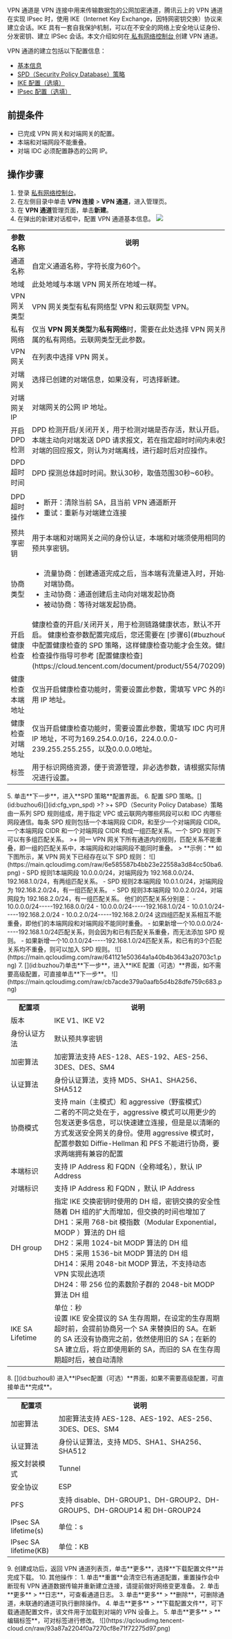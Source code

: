 VPN 通道是 VPN 连接中用来传输数据包的公网加密通道，腾讯云上的 VPN 通道在实现 IPsec 时，使用 IKE（Internet Key Exchange，因特网密钥交换）协议来建立会话。IKE 具有一套自我保护机制，可以在不安全的网络上安全地认证身份、分发密钥、建立 IPSec 会话。本文介绍如何在[ 私有网络控制台 ](https://console.cloud.tencent.com/vpc/vpnConn?rid=25)创建 VPN 通道。

VPN 通道的建立包括以下配置信息：
+ [基本信息](#buzhou4)
+ [SPD（Security Policy Database）策略](#buzhou6)
+ [IKE 配置（选填）](#buzhou7)
+ [IPsec 配置（选填）](#buzhou8)

## 前提条件
+ 已完成 VPN 网关和对端网关的配置。
+ 本端和对端网段不能重叠。
+ 对端 IDC 必须配置静态的公网 IP。




## 操作步骤
1. 登录 [私有网络控制台](https://console.cloud.tencent.com/vpc/vpc?rid=1)。
2. 在左侧目录中单击 **VPN 连接** > **VPN 通道**，进入管理页。
3. 在 **VPN 通道**管理页面，单击**新建**。
4. 在弹出的新建对话框中，配置 VPN 通道基本信息。[](id:buzhou4)
	![](https://qcloudimg.tencent-cloud.cn/raw/c4a90231853ee52b0eed6642b22b8ef1.png)
<table>
<tr>
<th>参数名称</th>
<th>说明</th>
</tr>
<tr>
<td>通道名称</td>
<td>自定义通道名称，字符长度为60个。</td>
</tr>
<tr>
<td>地域</td>
<td>此处地域与本端 VPN 网关所在地域一样。</td>
</tr>
<tr>
<td>VPN 网关类型</td>
<td>VPN 网关类型有私有网络型 VPN 和云联网型 VPN。</td>
</tr>
<tr>
<td>私有网络</td>
<td>仅当 <b>VPN 网关类型</b>为<b>私有网络</b>时，需要在此处选择 VPN 网关所属的私有网络。云联网类型无此参数。</td>
</tr>
<tr>
<td>VPN 网关</td>
<td>在列表中选择 VPN 网关。</td>
</tr>
<tr>
<td>对端网关</td>
<td>选择已创建的对端信息，如果没有，可选择新建。</td>
</tr>
<tr>
<td>对端网关 IP</td>
<td>对端网关的公网 IP 地址。</td>
</tr>
<tr>
<td>开启 DPD 检测</td>
<td>DPD 检测开启/关闭开关，用于检测对端是否存活，默认开启。</br>本端主动向对端发送 DPD 请求报文，若在指定超时时间内未收到对端的回应报文，则认为对端离线，进行超时后对应操作。</td>
</tr>
<tr>
<td>DPD 超时时间</td>
<td>DPD 探测总体超时时间。默认30秒，取值范围30秒~60秒。</td>
</tr>
<tr>
<td>DPD 超时操作</td>
<td><ul><li>断开：清除当前 SA，且当前 VPN 通道断开</li><li>重试：重新与对端建立连接</li></ul></td>
</tr>
<tr>
<td>预共享密钥</td>
<td>用于本端和对端网关之间的身份认证，本端和对端须使用相同的预共享密钥。</td>
</tr>
<tr>
<td>协商类型</td>
<td><ul><li>流量协商：创建通道完成之后，当本端有流量进入时，开始与对端协商。</li><li>主动协商：通道创建后主动向对端发起协商</li><li>被动协商：等待对端发起协商。</li></ul></td>
</tr>
<tr>
<td>开启健康检查</td>
<td>健康检查的开启/关闭开关，用于检测链路健康状态，默认不开启。
<dx-alert infotype="explain" title="">
健康检查参数配置完成后，您还需要在 [步骤6](#buzhou6) 中配置健康检查的 SPD 策略，这样健康检查功能才会生效。健康检查操作指导可参考 [配置健康检查](https://cloud.tencent.com/document/product/554/70209)。
</dx-alert>
</td>
</tr>
<tr>
<td>健康检查本端地址</td>
<td>仅当开启健康检查功能时，需要设置此参数，需填写 VPC 外的可用 IP 地址。</td>
</tr>
<tr>
<td>健康检查对端地址</td>
<td>仅当开启健康检查功能时，需要设置此参数，需填写 IDC 内可用 IP 地址，不可为169.254.0.0/16，224.0.0.0-239.255.255.255，以及0.0.0.0地址。</td>
</tr>
<tr>
<td>标签</td>
<td>用于标识网络资源，便于资源管理，非必选参数，请根据实际情况进行设置。</td>
</tr>
</table>
5. 单击**下一步**，进入**SPD 策略**配置界面。
6. 配置 SPD 策略。[](id:buzhou6)[](id:cfg_vpn_spd)
>?
>+ SPD（Security Policy Database）策略由一系列 SPD 规则组成，用于指定 VPC 或云联网内哪些网段可以和 IDC 内哪些网段通信。每条 SPD 规则包括一个本端网段 CIDR，和至少一个对端网段 CIDR。一个本端网段 CIDR 和一个对端网段 CIDR 构成一组匹配关系。一个 SPD 规则下可以有多组匹配关系。
>+ 同一 VPN 网关下所有通道内的规则，匹配关系不能重叠，即一组的匹配关系中，本端网段和对端网段不能同时重叠。
>
**示例：**
如下图所示，某 VPN 网关下已经存在以下 SPD 规则：
![](https://main.qcloudimg.com/raw/6e585587b4bb23e22558a3d84cc50ba6.png)
 - SPD 规则1本端网段 10.0.0.0/24，对端网段为 192.168.0.0/24、192.168.1.0/24，有两组匹配关系。
 - SPD 规则2本端网段 10.0.1.0/24，对端网段为 192.168.2.0/24，有一组匹配关系。
 - SPD 规则3本端网段 10.0.2.0/24，对端网段为 192.168.2.0/24，有一组匹配关系。
 他们的匹配关系分别是：
 - 10.0.0.0/24-----192.168.0.0/24
 - 10.0.0.0/24-----192.168.1.0/24
 - 10.0.1.0/24-----192.168.2.0/24
 - 10.0.2.0/24-----192.168.2.0/24
这四组匹配关系相互不能重叠，即他们的本端网段和对端网段不能同时重叠。
 - 如果新增一个10.0.0.0/24-----192.168.1.0/24匹配关系，则会因为和已有匹配关系重叠，而无法添加 SPD 规则。
 - 如果新增一个10.0.1.0/24-----192.168.1.0/24匹配关系，和已有的3个匹配关系均不重叠，则可以加入 SPD 规则。
![](https://main.qcloudimg.com/raw/641121e50364a1a40b4b3643a20703c1.png)
7. [](id:buzhou7)单击**下一步**，进入**IKE 配置（可选）**界面，如不需要高级配置，可直接单击**下一步**。
 ![](https://main.qcloudimg.com/raw/cb7acde379a0aafb5d4b28dfe759c683.png)
<table>
<tr>
<th width="20%">配置项</th>
<th>说明</th>
</tr>
<tr>
<td>版本</td>
<td>IKE V1、IKE V2</td>
</tr>
<tr>
<td>身份认证方法</td>
<td>默认预共享密钥</td>
</tr>
<tr>
<td>加密算法</td>
<td>加密算法支持 AES-128、AES-192、AES-256、3DES、DES、SM4</td>
</tr>
<tr>
<td>认证算法</td>
<td>身份认证算法，支持 MD5、SHA1、SHA256、SHA512</td>
</tr>
<tr>
<td>协商模式</td>
<td>支持 main（主模式）和 aggressive（野蛮模式）<br/>二者的不同之处在于，aggressive 模式可以用更少的包发送更多信息，可以快速建立连接，但是是以清晰的方式发送安全网关的身份。使用 aggressive 模式时，配置参数如 Diffie-Hellman 和 PFS 不能进行协商，要求两端拥有兼容的配置</td>
</tr>
<tr>
<td>本端标识</td>
<td>支持 IP Address 和 FQDN（全称域名），默认 IP Address</td>
</tr>
<tr>
<td>对端标识</td>
<td>支持 IP Address 和 FQDN ，默认 IP Address</td>
</tr>
<tr>
<td>DH group</td>
<td>指定 IKE 交换密钥时使用的 DH 组，密钥交换的安全性随着 DH 组的扩大而增加，但交换的时间也增加了<br/>DH1：采用 768-bit 模指数（Modular Exponential，MODP ）算法的 DH 组<br/> DH2：采用 1024-bit MODP 算法的 DH 组<br/> DH5：采用 1536-bit MODP 算法的 DH 组<br/>DH14：采用 2048-bit MODP 算法，不支持动态 VPN 实现此选项<br/>DH24：带 256 位的素数阶子群的 2048-bit MODP 算法 DH 组</td>
</tr>
<tr>
<td>IKE SA Lifetime</td>
<td>单位：秒<br/>设置 IKE 安全提议的 SA 生存周期，在设定的生存周期超时前，会提前协商另一个 SA 来替换旧的 SA。在新的 SA 还没有协商完之前，依然使用旧的 SA；在新的 SA 建立后，将立即使用新的 SA，而旧的 SA 在生存周期超时后，被自动清除</td>
</tr>
</table>
8. [](id:buzhou8) 进入**IPsec配置（可选）**界面，如果不需要高级配置，可直接单击**完成**。
<table>
<tr>
<th width="22%">配置项</th>
<th>说明</th>
</tr>
<tr>
<td>加密算法</td>
<td>加密算法支持 AES-128、AES-192、AES-256、3DES、DES、SM4</td>
</tr>
<tr>
<td>认证算法</td>
<td>身份认证算法，支持 MD5、SHA1、SHA256、SHA512</td>
</tr>
<tr>
<td>报文封装模式</td>
<td>Tunnel</td>
</tr>
<tr>
<td>安全协议</td>
<td>ESP</td>
</tr>
<tr>
<td>PFS</td>
<td>支持 disable、DH-GROUP1、DH-GROUP2、DH-GROUP5、DH-GROUP14 和 DH-GROUP24</td>
</tr>
<tr>
<td>IPsec SA lifetime(s)</td>
<td>单位：s</td>
</tr>
<tr>
<td>IPsec SA lifetime(KB)</td>
<td>单位：KB</td>
</tr>
</table>
9. 创建成功后，返回 VPN 通道列表页，单击**更多**，选择**下载配置文件**并完成下载。
10. 其他操作：
     1. 单击**重置**会清空已有通道配置，重置操作会中断现有 VPN 通道数据传输并重新建立连接，请提前做好网络变更准备。
     2. 单击**更多** > **日志**，可查看通道日志。
     3. 单击**更多** > **删除**，可删除通道，未联通的通道可执行删除操作。
     4. 单击**更多** > **下载配置文件**，可下载通道配置文件，该文件用于加载到对端的 VPN 设备上。
     5. 单击**更多** > **编辑标签**，可对标签进行修改。
![](https://qcloudimg.tencent-cloud.cn/raw/93a87a2204f0a7270cf8e71f72275d97.png)
	 
